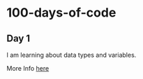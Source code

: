 # 100-days-of-code

## Day 1

I am learning about data types and variables.

More Info [here](Day1/Day1.md)
